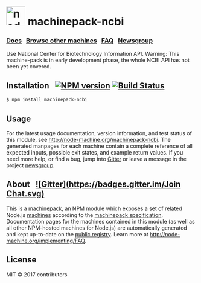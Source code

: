 
<h1>
  <a href="http://node-machine.org" title="Node-Machine public registry"><img alt="node-machine logo" title="Node-Machine Project" src="http://node-machine.org/images/machine-anthropomorph-for-white-bg.png" width="50" /></a>
  machinepack-ncbi
</h1>

### [Docs](http://node-machine.org/machinepack-ncbi) &nbsp; [Browse other machines](http://node-machine.org/machinepacks) &nbsp;  [FAQ](http://node-machine.org/implementing/FAQ)  &nbsp;  [Newsgroup](https://groups.google.com/forum/?hl=en#!forum/node-machine)

Use National Center for Biotechnology Information API.
Warning: This machine-pack is in early development phase, the whole NCBI API has not been yet covered.

## Installation &nbsp; [![NPM version](https://badge.fury.io/js/machinepack-ncbi.svg)](http://badge.fury.io/js/machinepack-ncbi) [![Build Status](https://travis-ci.org/Tech4Med/machinepack-ncbi.svg?branch=master)](https://travis-ci.org/Tech4Med/machinepack-ncbi)

```sh
$ npm install machinepack-ncbi
```

## Usage

For the latest usage documentation, version information, and test status of this module, see <a href="http://node-machine.org/machinepack-ncbi" title="Use National Center for Biotechnology Information API. (for node.js)">http://node-machine.org/machinepack-ncbi</a>.  The generated manpages for each machine contain a complete reference of all expected inputs, possible exit states, and example return values.  If you need more help, or find a bug, jump into [Gitter](https://gitter.im/node-machine/general) or leave a message in the project [newsgroup](https://groups.google.com/forum/?hl=en#!forum/node-machine).

## About  &nbsp; [![Gitter](https://badges.gitter.im/Join Chat.svg)](https://gitter.im/node-machine/general?utm_source=badge&utm_medium=badge&utm_campaign=pr-badge&utm_content=badge)

This is a [machinepack](http://node-machine.org/machinepacks), an NPM module which exposes a set of related Node.js [machines](http://node-machine.org/spec/machine) according to the [machinepack specification](http://node-machine.org/spec/machinepack).
Documentation pages for the machines contained in this module (as well as all other NPM-hosted machines for Node.js) are automatically generated and kept up-to-date on the <a href="http://node-machine.org" title="Public machine registry for Node.js">public registry</a>.
Learn more at <a href="http://node-machine.org/implementing/FAQ" title="Machine Project FAQ (for implementors)">http://node-machine.org/implementing/FAQ</a>.

## License

MIT &copy; 2017 contributors

